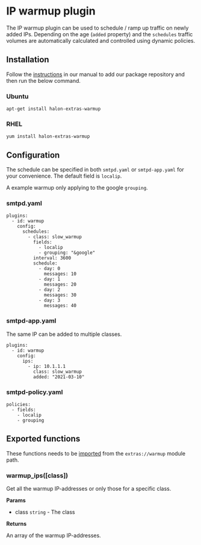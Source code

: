 # IP warmup plugin

The IP warmup plugin can be used to schedule / ramp up traffic on newly added IPs.
Depending on the age (```added``` property) and the ```schedules``` traffic volumes are automatically calculated and controlled using dynamic policies.

## Installation

Follow the [instructions](https://docs.halon.io/manual/comp_install.html#installation) in our manual to add our package repository and then run the below command.

### Ubuntu

```
apt-get install halon-extras-warmup
```

### RHEL

```
yum install halon-extras-warmup
```

## Configuration

The schedule can be specified in both `smtpd.yaml` or `smtpd-app.yaml` for your convenience.
The default field is `localip`.

A example warmup only applying to the google `grouping`.

### smtpd.yaml

```
plugins:
  - id: warmup
    config:
      schedules:
        - class: slow_warmup
          fields:
            - localip
            - grouping: "&google"
          interval: 3600
          schedule:
            - day: 0
              messages: 10
            - day: 1
              messages: 20
            - day: 2
              messages: 30
            - day: 3
              messages: 40
```

### smtpd-app.yaml

The same IP can be added to multiple classes.

```
plugins:
  - id: warmup
    config:
      ips:
        - ip: 10.1.1.1
          class: slow_warmup
          added: "2021-03-10"
```

### smtpd-policy.yaml

```
policies:
  - fields:
    - localip
    - grouping
```

## Exported functions

These functions needs to be [imported](https://docs.halon.io/hsl/structures.html#import) from the `extras://warmup` module path.

### warmup_ips([class])

Get all the warmup IP-addresses or only those for a specific class.

**Params**

- class `string` - The class

**Returns**

An array of the warmup IP-addresses.
